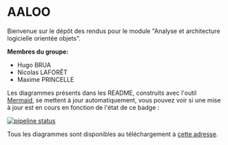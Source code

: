 # AALOO

Bienvenue sur le dépôt des rendus pour le module "Analyse et architecture logicielle orientée objets".

**Membres du groupe:**

- Hugo BRUA
- Nicolas LAFORÊT
- Maxime PRINCELLE

Les diagrammes présents dans les README, construits avec l'outil [Mermaid](https://github.com/mermaid-js/mermaid), se mettent à jour automatiquement, vous pouvez voir si une mise à jour est en cours en fonction de l'état de ce badge :

[![pipeline status](https://git.unistra.fr/princelle/aaloo/badges/main/pipeline.svg)](https://git.unistra.fr/princelle/aaloo/-/commits/main)

Tous les diagrammes sont disponibles au téléchargement à [cette adresse](https://git.unistra.fr/princelle/aaloo/-/jobs/artifacts/main/download?job=build).
